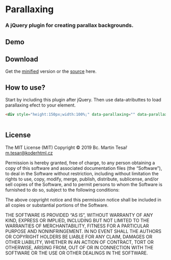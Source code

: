# Parallaxing
### A jQuery plugin for creating parallax backgrounds.

## Demo

## Download
Get the [minified](https://raw.githubusercontent.com/koderhtml/parallaxing/master/parallaxing.min.js) version or the [source](https://raw.githubusercontent.com/koderhtml/parallaxing/master/parallaxing.js) here.

## How to use? 
Start by including this plugin after jQuery. Then use data-atributtes to load parallaxing efect to your element.

``` html
<div style="height:150px;width:100%;" data-parallaxing="" data-parallaxing-img="paralax.jpg"></div>
   
```
## License
The MIT License (MIT)
Copyright © 2019 Bc. Martin Tesař <m.tesar@koderhtml.cz>

Permission is hereby granted, free of charge, to any person obtaining a copy
of this software and associated documentation files (the “Software”), to deal
in the Software without restriction, including without limitation the rights
to use, copy, modify, merge, publish, distribute, sublicense, and/or sell
copies of the Software, and to permit persons to whom the Software is
furnished to do so, subject to the following conditions:

The above copyright notice and this permission notice shall be included in
all copies or substantial portions of the Software.

THE SOFTWARE IS PROVIDED “AS IS”, WITHOUT WARRANTY OF ANY KIND, EXPRESS OR
IMPLIED, INCLUDING BUT NOT LIMITED TO THE WARRANTIES OF MERCHANTABILITY,
FITNESS FOR A PARTICULAR PURPOSE AND NONINFRINGEMENT. IN NO EVENT SHALL THE
AUTHORS OR COPYRIGHT HOLDERS BE LIABLE FOR ANY CLAIM, DAMAGES OR OTHER
LIABILITY, WHETHER IN AN ACTION OF CONTRACT, TORT OR OTHERWISE, ARISING FROM,
OUT OF OR IN CONNECTION WITH THE SOFTWARE OR THE USE OR OTHER DEALINGS IN
THE SOFTWARE.
